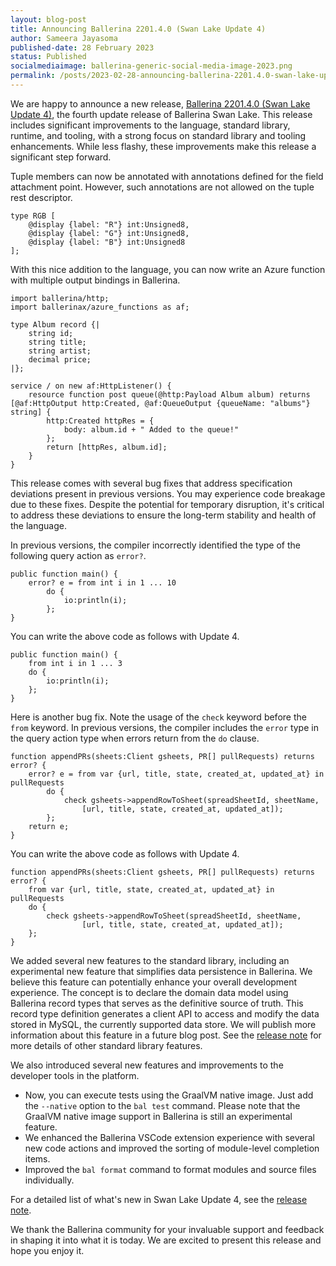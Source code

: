 ```yaml
---
layout: blog-post
title: Announcing Ballerina 2201.4.0 (Swan Lake Update 4)
author: Sameera Jayasoma
published-date: 28 February 2023
status: Published
socialmediaimage: ballerina-generic-social-media-image-2023.png
permalink: /posts/2023-02-28-announcing-ballerina-2201.4.0-swan-lake-update-4/
---
```


<style>.cBlogContent p{white-space: break-spaces !important;}</style>

We are happy to announce a new release, [Ballerina 2201.4.0 (Swan Lake Update 4)](https://ballerina.io/downloads/), the fourth update release of Ballerina Swan Lake. This release includes significant improvements to the language, standard library, runtime, and tooling, with a strong focus on standard library and tooling enhancements. While less flashy, these improvements make this release a significant step forward.

Tuple members can now be annotated with annotations defined for the field attachment point. However, such annotations are not allowed on the tuple rest descriptor. 

```ballerina
type RGB [
    @display {label: "R"} int:Unsigned8,     
    @display {label: "G"} int:Unsigned8,     
    @display {label: "B"} int:Unsigned8 
];
```

With this nice addition to the language, you can now write an Azure function with multiple output bindings in Ballerina. 

```ballerina
import ballerina/http;
import ballerinax/azure_functions as af;

type Album record {|
    string id;
    string title;
    string artist;
    decimal price;
|};

service / on new af:HttpListener() {
    resource function post queue(@http:Payload Album album) returns [@af:HttpOutput http:Created, @af:QueueOutput {queueName: "albums"} string] {
        http:Created httpRes = {
            body: album.id + " Added to the queue!"
        };
        return [httpRes, album.id];
    }
}
```

This release comes with several bug fixes that address specification deviations present in previous versions. You may experience code breakage due to these fixes. Despite the potential for temporary disruption, it's critical to address these deviations to ensure the long-term stability and health of the language. 

In previous versions, the compiler incorrectly identified the type of the following query action as `error?`.

```ballerina
public function main() {
    error? e = from int i in 1 ... 10
        do {
            io:println(i);
        };
}
```

You can write the above code as follows with Update 4. 

```ballerina
public function main() {
    from int i in 1 ... 3
    do {
        io:println(i);
    };
}
```

Here is another bug fix. Note the usage of the `check` keyword before the `from` keyword. In previous versions, the compiler includes the `error` type in the query action type when errors return from the `do` clause. 

```ballerina
function appendPRs(sheets:Client gsheets, PR[] pullRequests) returns error? {
    error? e = from var {url, title, state, created_at, updated_at} in pullRequests
        do {
            check gsheets->appendRowToSheet(spreadSheetId, sheetName,
                [url, title, state, created_at, updated_at]);
        };
    return e;
}
```

You can write the above code as follows with Update 4. 

```ballerina
function appendPRs(sheets:Client gsheets, PR[] pullRequests) returns error? {
    from var {url, title, state, created_at, updated_at} in pullRequests
    do {
        check gsheets->appendRowToSheet(spreadSheetId, sheetName,
                [url, title, state, created_at, updated_at]);
    };
}
```

We added several new features to the standard library, including an experimental new feature that simplifies data persistence in Ballerina.  We believe this feature can potentially enhance your overall development experience. The concept is to declare the domain data model using Ballerina record types that serves as the definitive source of truth. This record type definition generates a client API to access and modify the data stored in MySQL, the currently supported data store. We will publish more information about this feature in a future blog post. See the [release note](https://ballerina.io/downloads/swan-lake-release-notes/swan-lake-2201.4.0#standard-library-updates) for more details of other standard library features. 

We also introduced several new features and improvements to the developer tools in the platform.

- Now, you can execute tests using the GraalVM native image. Just add the `--native` option to the `bal test` command.  Please note that the GraalVM native image support in Ballerina is still an experimental feature. 
- We enhanced the Ballerina VSCode extension experience with several new code actions and improved the sorting of module-level completion items.
- Improved the `bal format` command to format modules and source files individually. 

For a detailed list of what's new in Swan Lake Update 4, see the [release note](https://ballerina.io/downloads/swan-lake-release-notes/swan-lake-2201.4.0).

We thank the Ballerina community for your invaluable support and feedback in shaping it into what it is today. We are excited to present this release and hope you enjoy it.
